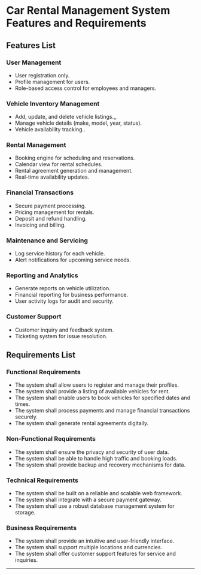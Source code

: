 # Car Rental Management System Features and Requirements

## Features List

### User Management
- User registration only.
- Profile management for users.
- Role-based access control for employees and managers.

### Vehicle Inventory Management
- Add, update, and delete vehicle listings.,,
- Manage vehicle details (make, model, year, status).
- Vehicle availability tracking..

### Rental Management
- Booking engine for scheduling and reservations.
- Calendar view for rental schedules.
- Rental agreement generation and management.
- Real-time availability updates.

### Financial Transactions
- Secure payment processing.
- Pricing management for rentals.
- Deposit and refund handling.
- Invoicing and billing.

### Maintenance and Servicing
- Log service history for each vehicle.
- Alert notifications for upcoming service needs.

### Reporting and Analytics
- Generate reports on vehicle utilization.
- Financial reporting for business performance.
- User activity logs for audit and security.

### Customer Support
- Customer inquiry and feedback system.
- Ticketing system for issue resolution.

## Requirements List

### Functional Requirements
- The system shall allow users to register and manage their profiles.
- The system shall provide a listing of available vehicles for rent.
- The system shall enable users to book vehicles for specified dates and times.
- The system shall process payments and manage financial transactions securely.
- The system shall generate rental agreements digitally.

### Non-Functional Requirements
- The system shall ensure the privacy and security of user data.
- The system shall be able to handle high traffic and booking loads.
- The system shall provide backup and recovery mechanisms for data.

### Technical Requirements
- The system shall be built on a reliable and scalable web framework.
- The system shall integrate with a secure payment gateway.
- The system shall use a robust database management system for storage.

### Business Requirements
- The system shall provide an intuitive and user-friendly interface.
- The system shall support multiple locations and currencies.
- The system shall offer customer support features for service and inquiries.

---
